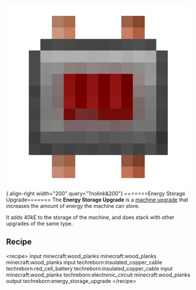 ![Energy Storage Upgrade](/media/mods/techreborn/energy_storage_upgrade.png){.align-right width="200" query="?nolink&200"} =======Energy Storage Upgrade======= The **Energy Storage Upgrade** is a [machine upgrade](/energy/machines/upgrades) that increases the amount of energy the machine can store.

It adds 40kE to the storage of the machine, and does stack with other upgrades of the same type.

## Recipe

\<recipe\> input minecraft:wood_planks minecraft:wood_planks minecraft:wood_planks input techreborn:insulated_copper_cable techreborn:red_cell_battery techreborn:insulated_copper_cable input minecraft:wood_planks techreborn:electronic_circuit minecraft:wood_planks output techreborn:energy_storage_upgrade \</recipe\>
